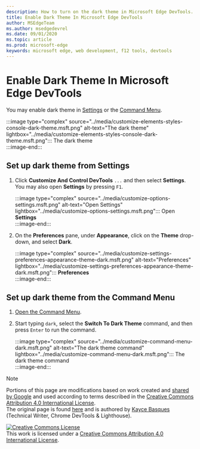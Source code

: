 ```yaml
---
description: How to turn on the dark theme in Microsoft Edge DevTools.
title: Enable Dark Theme In Microsoft Edge DevTools
author: MSEdgeTeam
ms.author: msedgedevrel
ms.date: 09/01/2020 
ms.topic: article
ms.prod: microsoft-edge
keywords: microsoft edge, web development, f12 tools, devtools
---
```

<!-- Copyright Kayce Basques 

   Licensed under the Apache License, Version 2.0 (the "License");
   you may not use this file except in compliance with the License.
   You may obtain a copy of the License at

       https://www.apache.org/licenses/LICENSE-2.0

   Unless required by applicable law or agreed to in writing, software
   distributed under the License is distributed on an "AS IS" BASIS,
   WITHOUT WARRANTIES OR CONDITIONS OF ANY KIND, either express or implied.
   See the License for the specific language governing permissions and
   limitations under the License.  -->





# Enable Dark Theme In Microsoft Edge DevTools   

  

You may enable dark theme in [Settings](#set-up-dark-theme-from-settings) or the [Command Menu](#set-up-dark-theme-from-the-command-menu).  

:::image type="complex" source="../media/customize-elements-styles-console-dark-theme.msft.png" alt-text="The dark theme" lightbox="../media/customize-elements-styles-console-dark-theme.msft.png":::
   The dark theme  
:::image-end:::  

## Set up dark theme from Settings   

1.  Click **Customize And Control DevTools** `...` and then select **Settings**.  You may also open **Settings** by pressing `F1`.  
    
    :::image type="complex" source="../media/customize-options-settings.msft.png" alt-text="Open Settings" lightbox="../media/customize-options-settings.msft.png":::
       Open **Settings**  
    :::image-end:::  

1.  On the **Preferences** pane,  under **Appearance**, click on the **Theme** drop-down, and select **Dark**.  
    
    :::image type="complex" source="../media/customize-settings-preferences-appearance-theme-dark.msft.png" alt-text="Preferences" lightbox="../media/customize-settings-preferences-appearance-theme-dark.msft.png":::
       **Preferences**  
    :::image-end:::  

## Set up dark theme from the Command Menu   

1.  [Open the Command Menu][DevtoolsCommandMenu].  
1.  Start typing `dark`, select the **Switch To Dark Theme** command, and then press `Enter` to run the command.  
    
    :::image type="complex" source="../media/customize-command-menu-dark.msft.png" alt-text="The dark theme command" lightbox="../media/customize-command-menu-dark.msft.png":::
       The dark theme command  
    :::image-end:::  
    
<!--  
   


-->  

<!-- links -->  

[DevtoolsCommandMenu]: ../command-menu/index.md "Command Menu | Microsoft Docs"  

> [!NOTE]
> Portions of this page are modifications based on work created and [shared by Google][GoogleSitePolicies] and used according to terms described in the [Creative Commons Attribution 4.0 International License][CCA4IL].  
> The original page is found [here](https://developers.google.com/web/tools/chrome-devtools/customize/dark-theme) and is authored by [Kayce Basques][KayceBasques] \(Technical Writer, Chrome DevTools \& Lighthouse\).  

[![Creative Commons License][CCby4Image]][CCA4IL]  
This work is licensed under a [Creative Commons Attribution 4.0 International License][CCA4IL].  

[CCA4IL]: https://creativecommons.org/licenses/by/4.0  
[CCby4Image]: https://i.creativecommons.org/l/by/4.0/88x31.png  
[GoogleSitePolicies]: https://developers.google.com/terms/site-policies  
[KayceBasques]: https://developers.google.com/web/resources/contributors/kaycebasques  
